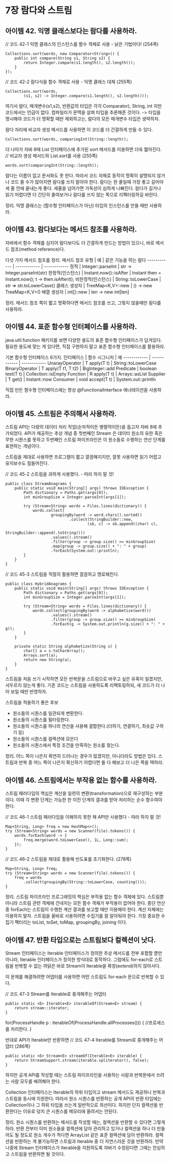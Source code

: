 # 7장 람다와 스트림
## 아이템 42. 익명 클래스보다는 람다를 사용하라.

// 코드 42-1 익명 클래스의 인스턴스를 함수 객체로 사용 - 낡은 기법이다! (254쪽)
```
Collections.sort(words, new Comparator<String>() {
    public int compare(String s1, String s2) {
        return Integer.compare(s1.length(), s2.length());
    }
});
```
// 코드 42-2 람다식을 함수 객체로 사용 - 익명 클래스 대체 (255쪽)
```
Collections.sort(words,
        (s1, s2) -> Integer.compare(s1.length(), s2.length()));
```
여기서 람다, 매개변수(s1,s2), 반환값의 타입은 각각 Comparator<String>), String, int 지만 코드에서는 언급이 없다.
컴파일러가 문맥을 살펴 타입을 추론해준 것이다.
-> 타입을 명시해야 코드가 더 명확할 때만 제외하고는, 람다의 모든 매개변수 타입은 생략하자.

람다 자리에 비교자 생성 메서드를 사용하면 이 코드를 더 간결하게 만들 수 있다.
```
Collections.sort(words, comparingInt(String::length));
```

더 나아가 자바 8때 List 인터페이스에 추가된 sort 메서드를 이용하면 더욱 짧아진다.
// 비교자 생성 메서드와 List.sort를 사용 (255쪽)
```
words.sort(comparingInt(String::length));
```

람다는 이름이 없고 문서화도 못 한다. 따라서 코드 자체로 동작이 명확히 설명되지 않거나 코드 줄 수가 많아지면 람다를 쓰지 말아야 한다.
람다는 한 줄일때 가장 좋고 길어야 세 줄 안에 끝내는게 좋다. 
세줄을 넘어가면 가독성이 심하게 나빠진다. 
람다가 길거나 읽기 어렵다면 더 간단히 줄여보거나 람다를 쓰지 않는 쪽으로 리팩터링하길 바란다.

정리. 
익명 클래스는 (함수형 인터페이스가 아닌) 타입의 인스턴스를 만들 때만 사용하라.

## 아이템 43. 람다보다는 메서드 참조를 사용하라.

자바에서 함수 객체를 심지어 람다보다도 더 간결하게 만드는 방법이 있으니, 바로 메서드 참조(method reference)다.

다섯 가지 메서드 참조를 정리.
메서드 참조 유형 | 예 | 같은 기능을 하는 람다
------------ | ------------ | ------------
정적 | Integer::parseInt | str -> Integer.parseInt(str)
한정적(인스턴스) | Instant.now()::isAfter | Instant then = Instant.now(); t -> then.isAfter(t);
비한정적(인스턴스) | String::toLowerCase | str => str.toLowerCase()
클래스 생성자 | TreeMap<K,V>::new | () -> new TreeMap<K,V>()
배열 생성자 | int[]::new | len -> new int[len]

정리.
메서드 참조 쪽이 짧고 명확하다면 메서드 참조를 쓰고, 그렇지 않을때만 람다를 사용하라.

## 아이템 44. 표준 함수형 인터페이스를 사용하라.

java.util.function 패키지를 보면 다양한 용도의 표준 함수형 인터페이스가 담겨있다.
필요한 용도에 맞는 게 있다면, 직접 구현하지 말고 표준 함수형 인터페이스를 활용하라.

기본 함수형 인터페이스 6가지.
인터페이스 | 함수 시그니처 | 예
------------ | ------------ | ------------
UnarayOperator<T> | T apply(T t) | String::toLowerCase
BinaryOperator<T> | T apply(T t1, T t2) | BigInteger::add
Predicate<T> | boolean test(T t) | Collection::isEmpty
Function<T> | R apply(T t) | Arrays::asList
Supplier<T> | T get() | Instant::now
Consumer<T> | void accept(T t) | System.out::println

직접 만든 함수형 인터페이스에는 항상 @FunctionalInterface 애너테이션을 사용하라.

## 아이템 45. 스트림은 주의해서 사용하라.
스트림 API는 다량의 데이터 처리 작업(순차적이든 병렬적이든)을 돕고자 자바 8에 추가되었다.
API가 제공하는 추상 개념 중 첫번째인 Stream 은 데이터 원소의 유한 혹은 무한 시퀀스를 뜻하고 두번째인 스트림 파이프라인은 이 원소들로 수행하는 연산 단계를 표현하는 개념이다.

스트림을 제대로 사용하면 프로그램이 짧고 깔끔해지지만, 잘못 사용하면 읽기 어렵고 유지보수도 힘들어진다.

// 코드 45-2 스트림을 과하게 사용했다. - 따라 하지 말 것! 
```
public class StreamAnagrams {
    public static void main(String[] args) throws IOException {
        Path dictionary = Paths.get(args[0]);
        int minGroupSize = Integer.parseInt(args[1]);

        try (Stream<String> words = Files.lines(dictionary)) {
            words.collect(
                    groupingBy(word -> word.chars().sorted()
                            .collect(StringBuilder::new,
                                    (sb, c) -> sb.append((char) c),
                                    StringBuilder::append).toString()))
                    .values().stream()
                    .filter(group -> group.size() >= minGroupSize)
                    .map(group -> group.size() + ": " + group)
                    .forEach(System.out::println);
        }
    }
}
```

// 코드 45-3 스트림을 적절히 활용하면 깔끔하고 명료해진다. 
```
public class HybridAnagrams {
    public static void main(String[] args) throws IOException {
        Path dictionary = Paths.get(args[0]);
        int minGroupSize = Integer.parseInt(args[1]);

        try (Stream<String> words = Files.lines(dictionary)) {
            words.collect(groupingBy(word -> alphabetize(word)))
                    .values().stream()
                    .filter(group -> group.size() >= minGroupSize)
                    .forEach(g -> System.out.println(g.size() + ": " + g));
        }
    }

    private static String alphabetize(String s) {
        char[] a = s.toCharArray();
        Arrays.sort(a);
        return new String(a);
    }
}
```

스트림을 처음 쓰기 시작하면 모든 반복문을 스트림으로 바꾸고 싶은 유혹이 일겠지만, 서두르지 않는게 좋다.
기존 코드는 스트림을 사용하도록 리팩토링하되, 새 코드가 더 나아 보일 때만 반영하자.

스트림을 적용하기 좋은 후보
- 원소들의 시퀀스를 일관되게 변환한다.
- 원소들의 시퀀스를 필터링한다.
- 원소들의 시퀀스를 하나의 연산을 사용해 결합한다.(더하기, 연결하기, 최솟값 구하기 등)
- 원소들의 시퀀스를 컬렉션에 모은다
- 원소들의 시퀀스에서 특정 조건을 만족하는 원소를 찾는다.

정리.
어느 쪽이 나은지 확연히 드러나는 경우가 많겠지만, 아니더라도 방법은 있다. 스트림과 반복 중 어느 쪽이 나은지 확신하기 어렵다면 둘 다 해보고 더 나은 쪽을 택하라.

## 아이템 46. 스트림에서는 부작용 없는 함수를 사용하라.

스트림 패러다임의 핵심은 계산을 일련의 변환(transformation)으로 재구성하는 부분이다.
이때 각 변환 단계는 가능한 한 이전 단계의 결과를 받아 처리하는 순수 함수여야 한다.

// 코드 46-1 스트림 패러다임을 이해하지 못한 채 API만 사용했다 - 따라 하지 말 것!
```
Map<String, Long> freq = new HashMap<>();
try (Stream<String> words = new Scanner(file).tokens()) {
    words.forEach(word -> {
        freq.merge(word.toLowerCase(), 1L, Long::sum);
    });
}
```

// 코드 46-2 스트림을 제대로 활용해 빈도표를 초기화한다. (278쪽)
```
Map<String, Long> freq;
try (Stream<String> words = new Scanner(file).tokens()) {
    freq = words
        .collect(groupingBy(String::toLowerCase, counting()));
}
```


정리.
스트림 파이프라인 프로그래밍의 핵심은 부작용 없는 함수 객체에 있다. 스트림뿐 아니라 스트림 관련 객체에 건네지는 모든 함수 객체가 부작용이 없어야 한다. 종단 연산 중 forEach는 스트림이 수행한 계산 결과를 보고할 때만 이용해야 한다. 계산 자체에는 이용하지 말자. 스트림을 올바로 사용하려면 수집기를 잘 알아둬야 한다. 가장 중요한 수집기 팩터리는 toList, toSet, toMap, groupingBy, joining 이다.

## 아이템 47. 반환 타입으로는 스트림보다 컬렉션이 낫다.

Stream 인터페이스는 Iterable 인터페이스가 정의한 추상 메서드를 전부 포함할 뿐만 아니라, Iterable 인터페이스가 정의한 방식대로 동작하다. 그럼에도 for-each로 스트림을 반복할 수 없는 까닭은 바로 Stream이 Iterable을 확장(extend)하지 않아서다.

이 문제를 해결하려면 어댑터를 사용하면 어떤 스트림도 for-each 문으로 반복할 수 있다.

// 코드 47-3 Stream<E>를 Iterable<E>로 중개해주는 어댑터
```
public static <E> Iterable<E> iterableOf(Stream<E> stream) {
    return stream::iterator;
}
```

for(ProcessHandle p : iterableOf(ProcessHandle.allProcesses())) {
    //프로세스를 처리한다.
}

반대로 API가 Iterable만 반환하면 
// 코드 47-4 Iterable<E>를 Stream<E>로 중개해주는 어댑터 (286쪽)
```
public static <E> Stream<E> streamOf(Iterable<E> iterable) {
    return StreamSupport.stream(iterable.spliterator(), false);
}
```

하지만 공개 API를 작성할 때는 스트림 파이프라인을 사용하는 사람과 반복문에서 쓰려는 사람 모두를 배려해야 한다. 

Collection 인터페이스는 Iterable의 하위 타입이고 stream 메서드도 제공하니 반복과 스트림을 동시에 지원한다. 따라서 원소 시퀀스를 반환하는 공개 API의 반환 타입에는 Collection이나 그 하위 타입을 쓰는게 일반적으로 최선이다.
하지만 단지 컬렉션을 반환한다는 이유로 덩치 큰 시퀀스를 메모리에 올려서는 안된다.

정리.
원소 시퀀스를 반환하는 메서드를 작성할 때는, 컬렉션을 반환할 수 있다면 그렇게 하라.
반환 전부터 이미 원소들을 컬렉션에 담아 관리하고 있거나 컬렉션을 하나 더 만들어도 될 정도로 원소 개수가 적다면 ArrayList 같은 표준 컬렉션에 담아 반환하라.
컬렉션을 반환하는 게 불가능하면 스트림과 Iterable 중 더 자연스러운 것을 반환하라.
만약 나중에 Stream 인터페이스가 Iterable을 지원하도록 자바가 수정된다면 그때는 안심하고 스트림을 반환하면 될 것이다.